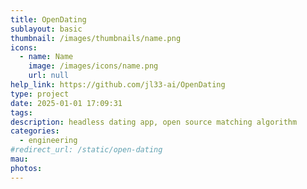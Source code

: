 ```yaml
---
title: OpenDating
sublayout: basic
thumbnail: /images/thumbnails/name.png
icons:
  - name: Name
    image: /images/icons/name.png
    url: null
help_link: https://github.com/jl33-ai/OpenDating
type: project
date: 2025-01-01 17:09:31
tags:
description: headless dating app, open source matching algorithm
categories:
  - engineering
#redirect_url: /static/open-dating
mau:
photos:
---
```


<link rel="stylesheet" href="https://cdnjs.cloudflare.com/ajax/libs/swagger-ui/5.11.8/swagger-ui.min.css" />
<script src="https://cdnjs.cloudflare.com/ajax/libs/swagger-ui/5.11.8/swagger-ui-bundle.min.js"></script>
<script>
    window.onload = () => {
        window.ui = SwaggerUIBundle({
            url: 'https://raw.githubusercontent.com/jl33-ai/OpenDating/refs/heads/main/docs/api-spec.yaml',
            dom_id: '#swagger-ui',
            deepLinking: true,
            presets: [
                SwaggerUIBundle.presets.apis,
                SwaggerUIBundle.SwaggerUIStandalonePreset
            ],
        });
    };
</script>

<div id="swagger-ui"></div>

[//]: # (OpenDating is a headless dating app which is only accessible via. REST API.)

[//]: # ()
[//]: # (You can either build your own frontend, or simply use the REST api. )

[//]: # ()
[//]: # (OpenDating:)

[//]: # (- All males)

[//]: # (- But over certain level of iq)